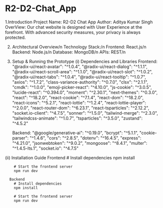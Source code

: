 # R2-D2-Chat_App

1.Introduction
Project Name: R2-D2 Chat App
Author: Aditya Kumar Singh
OverView: Our chat website is designed with User Experience at the forefront. With advanced security measures, your privacy is always protected.

2. Architectural Overview/n
Technology Stack:/n
  Frontend:  React.js/n
  Backend: Node.js/n
  Database: MongoDB/n
  APIs: REST/n


3. Setup & Running the Prototype
   (i) Dependencies and Libraries
      Frontend:
        "@radix-ui/react-avatar": "^1.0.4",
        "@radix-ui/react-dialog": "^1.1.1",
        "@radix-ui/react-scroll-area": "^1.1.0",
        "@radix-ui/react-slot": "^1.0.2",
        "@radix-ui/react-tabs": "^1.0.4",
        "@radix-ui/react-tooltip": "^1.0.7",
        "axios": "^1.7.2",
        "class-variance-authority": "^0.7.0",
        "clsx": "^2.1.1",
        "cmdk": "^1.0.0",
        "emoji-picker-react": "^4.10.0",
        "js-cookie": "^3.0.5",
        "lucide-react": "^0.394.0",
        "moment": "^2.30.1",
        "next-themes": "^0.3.0",
        "react": "^18.2.0",
        "react-cookie": "^7.1.4",
        "react-dom": "^18.2.0",
        "react-icons": "^5.2.1",
        "react-lottie": "^1.2.4",
        "react-lottie-player": "^2.0.0",
        "react-router-dom": "^6.23.1",
        "react-tsparticles": "^2.12.2",
        "socket.io-client": "^4.7.5",
        "sonner": "^1.5.0",
        "tailwind-merge": "^2.3.0",
        "tailwindcss-animate": "^1.0.7",
        "tsparticles": "^3.5.0",
        "zustand": "^4.5.2"

      Backend:
          "@google/generative-ai": "^0.19.0",
          "bcrypt": "^5.1.1",
          "cookie-parser": "^1.4.6",
          "cors": "^2.8.5",
          "dotenv": "^16.4.5",
          "express": "^4.21.0",
          "jsonwebtoken": "^9.0.2",
          "mongoose": "^8.4.1",
          "multer": "^1.4.5-lts.1",
          "socket.io": "^4.7.5"


  (ii) Installation Guide
      Frontend
        # Install dependencies
        npm install
        
        # Start the frontend server
        npm run dev

      Backend
        # Install dependencies
        npm install
        
        # Start the frontend server
        npm run dev

